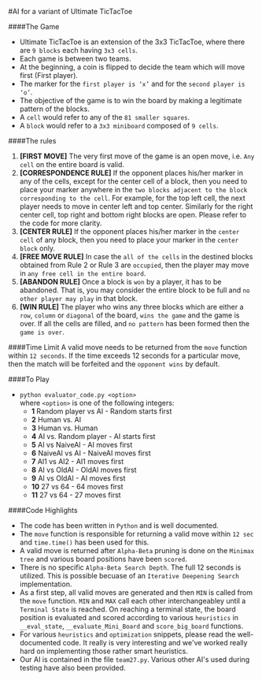 #AI for a variant of Ultimate TicTacToe

####The Game
- Ultimate TicTacToe is an extension of the 3x3 TicTacToe, where there are `9 blocks` each having `3x3 cells`.
- Each game is between two teams.
- At the beginning, a coin is flipped to decide the team which will move first (First player).
- The marker for the `first player is ‘x’` and for the `second player is ‘o’`.
- The objective of the game is to win the board by making a legitimate pattern of the blocks.
- A `cell` would refer to any of the `81 smaller squares`.
- A `block` would refer to a `3x3 miniboard` composed of `9 cells`.

####The rules
1. **[FIRST MOVE]** The very first move of the game is an open move, i.e. `Any cell` on the entire board is valid.
2. **[CORRESPONDENCE RULE]** If the opponent places his/her marker in any of the cells, except for the center cell of a block, then you need to place your marker anywhere in the `two blocks adjacent to the block corresponding to the cell`. For example, for the top left cell, the next player needs to move in center left and top center. Similarly for the right center cell, top right and bottom right blocks are open. Please refer to the code for more clarity.
3. **[CENTER RULE]** If the opponent places his/her marker in the `center cell` of any block, then you need to place your marker in the `center block` only.
4. **[FREE MOVE RULE]** In case the `all of the cells` in the destined blocks obtained from Rule 2 or Rule 3 are `occupied`, then the player may move in `any free cell in the entire board`.
5. **[ABANDON RULE]** Once a block is `won` by a player, it has to be abandoned. That is, you may consider the entire block to be full and `no other player may play` in that block.
6. **[WIN RULE]** The player who wins any three blocks which are either a `row`, `column` or `diagonal` of the board, `wins the game` and the game is over. If all the cells are filled, and `no pattern` has been formed then the `game is
over`.

####Time Limit
A valid move needs to be returned from the `move` function within `12 seconds`. If the time exceeds 12 seconds for a particular move, then the match will be forfeited and the `opponent wins` by default.

####To Play
- `python evaluator_code.py <option>`  
where `<option>` is one of the following integers:
  - **1** Random player vs AI - Random starts first
  - **2** Human vs. AI
  - **3** Human vs. Human
  - **4** AI vs. Random player - AI starts first
  - **5** AI vs NaiveAI - AI moves first
  - **6** NaiveAI vs AI - NaiveAI moves first
  - **7** AI1 vs AI2 - AI1 moves first
  - **8** AI vs OldAI - OldAI moves first
  - **9** AI vs OldAI - AI moves first
  - **10** 27 vs 64 - 64 moves first
  - **11** 27 vs 64 - 27 moves first

####Code Highlights
- The code has been written in `Python` and is well documented.
- The `move` function is responsible for returning a valid move within `12 sec` and `time.time()` has been used for this.
- A valid move is returned after `Alpha-Beta` pruning is done on the `Minimax tree` and various board positions have been `scored`.
- There is no specific `Alpha-Beta Search Depth`. The full 12 seconds is utilized. This is possible becuase of an `Iterative Deepening Search` implementation.
- As a first step, all valid moves are generated and then `MIN` is called from the `move` function. `MIN` and `MAX` call each other interchangeabley until a `Terminal State` is reached. On reaching a terminal state, the board position is evaluated and scored according to various `heuristics` in `__eval_state`, `__evaluate_Mini_Board` and `score_big_board` functions.
- For various `heuristics` and `optimization` snippets, please read the well-documented code. It really is very interesting and we've worked really hard on implementing those rather smart heuristics.
- Our AI is contained in the file `team27.py`. Various other AI's used during testing have also been provided.



